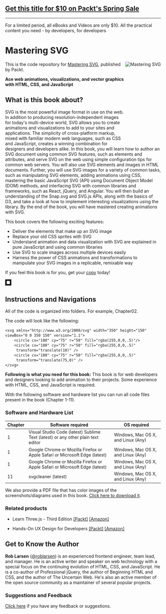 ## [Get this title for $10 on Packt's Spring Sale](https://www.packt.com/B09076?utm_source=github&utm_medium=packt-github-repo&utm_campaign=spring_10_dollar_2022)
-----
For a limited period, all eBooks and Videos are only $10. All the practical content you need \- by developers, for developers

# Mastering SVG	

<a href="https://www.packtpub.com/web-development/mastering-svg?utm_source=github&utm_medium=repository&utm_campaign=9781788626743"><img src="https://www.packtpub.com/sites/default/files/B09076_cover_NewCO.png?utm_source=9781788626743" alt="Mastering SVG" height="256px" align="right"></a>

This is the code repository for [Mastering SVG](https://www.packtpub.com/web-development/mastering-svg?utm_source=github&utm_medium=repository&utm_campaign=9781788626743), published by Packt.

**Ace web animations, visualizations, and vector graphics with HTML, CSS, and JavaScript**

## What is this book about?
SVG is the most powerful image format in use on the web. In addition to producing resolution-independent images for today's multi-device world, SVG allows you to create animations and visualizations to add to your sites and applications. The simplicity of cross-platform markup, mixed with familiar modern web languages, such as CSS and JavaScript, creates a winning combination for designers and developers alike.
In this book, you will learn how to author an SVG document using common SVG features, such as elements and attributes, and serve SVG on the web using simple configuration tips for common web servers. You will also use SVG elements and images in HTML documents.
Further, you will use SVG images for a variety of common tasks, such as manipulating SVG elements, adding animations using CSS, mastering the basic JavaScript SVG (API) using Document Object Model (DOM) methods, and interfacing SVG with common libraries and frameworks, such as React, jQuery, and Angular.
You will then build an understanding of the Snap.svg and SVG.js APIs, along with the basics of D3, and take a look at how to implement interesting visualizations using the library. By the end of the book, you will have mastered creating animations with SVG.

This book covers the following exciting features:
* Deliver the elements that make up an SVG image 
* Replace your old CSS sprites with SVG
* Understand animation and data visualization with SVG are explained in pure JavaScript and using common libraries
* Use SVG to scale images across multiple devices easily 
* Harness the power of CSS animations and transformations to manipulate your SVG images in a replicable, remixable way



If you feel this book is for you, get your [copy](https://www.amazon.com/dp/1788626745) today!

<a href="https://www.packtpub.com/?utm_source=github&utm_medium=banner&utm_campaign=GitHubBanner"><img src="https://raw.githubusercontent.com/PacktPublishing/GitHub/master/GitHub.png" 
alt="https://www.packtpub.com/" border="5" /></a>

## Instructions and Navigations
All of the code is organized into folders. For example, Chapter02.

The code will look like the following:
```
<svg xmlns="http://www.w3.org/2000/svg" width="350" height="150" viewBox="0 0 350 150" version="1.1">
    <circle cx="100" cy="75" r="50" fill="rgba(255,0,0,.5)"/>
    <circle cx="100" cy="75" r="50" fill="rgba(255,0,0,.5)" 
     transform="translate(10)" />
    <circle cx="100" cy="75" r="50" fill="rgba(255,0,0,.5)" 
     transform="translate(75,0)" />
</svg>
```

**Following is what you need for this book:**
This book is for web developers and designers looking to add animation to their projects. Some experience with HTML, CSS, and JavaScript is required.

With the following software and hardware list you can run all code files present in the book (Chapter 1-11).
### Software and Hardware List
| Chapter | Software required | OS required |
| -------- | ------------------------------------ | ----------------------------------- |
| 1 | Visual Studio Code (latest) Sublime Text (latest) or any other plain text editor | Windows, Mac OS X, and Linux (Any) |
| 1 | Google Chrome or Mozilla Firefox or Apple Safari or Microsoft Edge (latest) | Windows, Mac OS X, and Linux (Any) |
| 1 | Google Chrome or Mozilla Firefox  or Apple Safari or Microsoft Edge (latest) | Windows, Mac OS X, and Linux (Any) |
| 11 | svgcleaner (latest) | Windows, Mac OS X, and Linux (Any) |

We also provide a PDF file that has color images of the screenshots/diagrams used in this book. [Click here to download it](https://www.packtpub.com/sites/default/files/downloads/9781788626743_ColorImages.pdf).
### Related products
*  Learn Three.js - Third Edition [[Packt]](https://www.packtpub.com/web-development/learn-threejs-third-edition?utm_source=github&utm_medium=repository&utm_campaign=9781788833288) [[Amazon]](https://www.amazon.com/dp/1788833287)

*  Hands-On UX Design for Developers [[Packt]](https://www.packtpub.com/web-development/hands-uxui-design-developers?utm_source=github&utm_medium=repository&utm_campaign=9781788626699) [[Amazon]](https://www.amazon.com/dp/1788626699)

## Get to Know the Author
**Rob Larsen**
([@roblarsen](https://github.com/roblarsen)) is an experienced frontend engineer, team lead, and manager. He is an active writer and speaker on web technology with a special focus on the continuing evolution of HTML, CSS, and JavaScript. 
He is a co-author of Professional jQuery, the author of Beginning HTML and CSS, and the author of The Uncertain Web. He's also an active member of the open source community as a maintainer of several popular projects.


### Suggestions and Feedback
[Click here](https://docs.google.com/forms/d/e/1FAIpQLSdy7dATC6QmEL81FIUuymZ0Wy9vH1jHkvpY57OiMeKGqib_Ow/viewform) if you have any feedback or suggestions.



